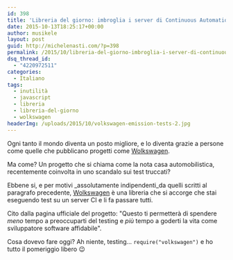 ```yaml
---
id: 398
title: 'Libreria del giorno: imbroglia i server di Continuous Automation con Wolkswagen'
date: 2015-10-13T18:25:17+00:00
author: musikele
layout: post
guid: http://michelenasti.com/?p=398
permalink: /2015/10/libreria-del-giorno-imbroglia-i-server-di-continuous-automation-con-wolkswagen/
dsq_thread_id:
  - "4220972511"
categories:
  - Italiano
tags:
  - inutilità
  - javascript
  - libreria
  - libreria-del-giorno
  - wolkswagen
headerImg: /uploads/2015/10/volkswagen-emission-tests-2.jpg
---
```

Ogni tanto il mondo diventa un posto migliore, e lo diventa grazie a persone come quelle che pubblicano progetti come [Wolkswagen](https://github.com/auchenberg/volkswagen).

Ma come? Un progetto che si chiama come la nota casa automobilistica, recentemente coinvolta in uno scandalo sui test truccati?

Ebbene si, e per motivi _assolutamente indipendenti_da quelli scritti al paragrafo precedente, [Wolkswagen](https://github.com/auchenberg/volkswagen) è una libreria che si accorge che stai eseguendo test su un server CI e li fa passare tutti.

Cito dalla pagina ufficiale del progetto: "Questo ti  permetterà di spendere _meno_ tempo a preoccuparti del testing e _più_ tempo a goderti la vita come sviluppatore software affidabile".

Cosa dovevo fare oggi? Ah niente, testing... `require("volkswagen")` e ho tutto il pomeriggio libero 😉
